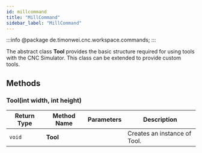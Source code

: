 ```yaml
---
id: millcommand
title: "MillCommand"
sidebar_label: "MillCommand"
---
```


:::info
@package de.timonwei.cnc.workspace.commands;
:::

The abstract class **Tool** provides the basic structure required for using tools with the CNC Simulator. This class can be extended to provide custom tools.


## Methods

### Tool(int width, int height)
| Return Type   | Method Name   | Parameters  | Description    |
| ------------- | ------------- | ----------- | -------------- |
| `void`       | **Tool**      |             | Creates an instance of Tool. |